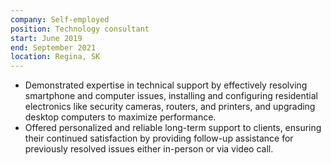 ```yaml
---
company: Self-employed
position: Technology consultant
start: June 2019
end: September 2021
location: Regina, SK
---
```


-   Demonstrated expertise in technical support by effectively resolving smartphone and computer issues, installing and configuring residential electronics like security cameras, routers, and printers, and upgrading desktop computers to maximize performance.
-   Offered personalized and reliable long-term support to clients, ensuring their continued satisfaction by providing follow-up assistance for previously resolved issues either in-person or via video call.
